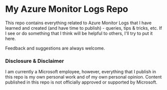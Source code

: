# My Azure Monitor Logs Repo

This repo contains everything related to Azure Monitor Logs that I have learned and created (and have time to publish) - queries, tips & tricks, etc. If I see or do something that I think will be helpful to others, I'll try to put it here.

Feedback and suggestions are always welcome.

### Disclosure & Disclaimer

I am currently a Microsoft employee, however, everything that I publish in this repo is my own personal work and of my own personal opinion. Content published in this repo is not officially approved or supported by Microsoft.
